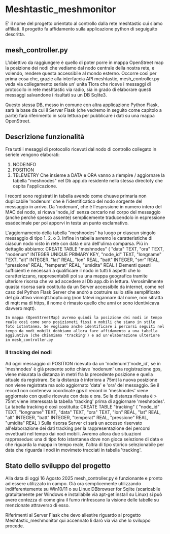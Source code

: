 # Meshtastic_meshmonitor
E' il nome del progetto orientato al controllo dalla rete meshtastic cui siamo affiliati. 
Il progetto fa affidamento sulla applicazione python di seguiguito descritta.

## mesh_controller.py
L’obiettivo da raggiungere è quello di poter porre in mappa OpenStreet map la posizione dei nodi che vediamo dal nodo centrale della nostra rete, e volendo, rendere questa accessibile al mondo esterno. Occorre così per prima cosa che, grazie alla
interfaccia API meshtastic, mesh_controller.py veda via collegamento seriale un' unita Tlora che riceve i messaggi di protocollo in rete meshtastic via radio, sia in grado di elaborare questi messaggi salvandone i risultati su un DB Sqlite3.

Questo stessa DB, messo in comune con altra applicazione Python Flask, sarà la base da cui il Server Flask (che vedremo in seguito come capitolo a parte) farà riferimento in sola lettura per pubblicare i dati su una mappa OpenStreet.

## Descrizione funzionalità
Fra tutti i mesaggi di protocollo ricevuti dal nodo di controllo collegato in seriele vengono elaborati:
1. NODEINFO
2. POSITION
3. TELEMETRY
Che insieme a DATA e ORA vanno a riempire / aggiornare la tabella "meshnodes" nel Db app.db residente nella stessa directoty che ospita l'applicazione. 

I record sono registrati in tabella avendo come chuave primaria non duplicabile 'nodenum' che è l'identificatico del nodo sorgente del messaggio in arrivo. Da 'nodenum', che è l'esprssione in numero intero del MAC del nodo, si ricava 'node_id' senza cercarlo nel corpo del messaggio (anche perché spesso assente) semplicemente traducendolo in espressione esadecimale per poi apporvi in testa un punto esclamativo. 

L'aggiornamento della tabella "meshnodes" ha luogo pr ciascun singolo messaggio di tipo 1. 2. o 3. Infine in tabella avremo le caratteristiche di ciascun nodo visto in rete con data e ora dell'ulima comparsa. Più in dettaglio abbiamo:
 CREATE TABLE "meshnodes" (
	"data"	TEXT,
	"ora"	TEXT,
	"nodenum"	INTEGER UNIQUE PRIMARY KEY,
	"node_id"   TEXT,
	"longname"	TEXT,
	"alt"	INTEGER,
	"lat"	REAL,
	"lon"	REAL,
	"batt"	INTEGER,
	"snr"	REAL,
	"pressione" REAL,
	"temperat" REAL,
	"umidita" REAL
	)
    Elementi questi sufficienti e necessari a qualificare il nodo in tutti li aspetti che lo caratterizzano, rappresentabili poi su una mappa geografica tramite ulteriore risorsa che va ad accedere al Db app.db in lettura. Verosimilmente quasta risorsa sarà costituita da un Server accessibile da internet, come nel caso del Python Flask Server che andrò a costruire sullo stile semplificato del già attivo vinmqtt.hopto.org (non fatevi ingannare dal nome, non sitratta di mqtt ma di https, il nome è rimasto quello che anni or sono identivicava davvero mqtt).

    In mappa (OpenStreetMap) avremo quindi la posizione dei nodi in tempo reale così come sono posizioneti fissi o mobili che siano in stile foto istantanea. Se vogliamo anche identificare i percorsi seguiti nel tempo da nodi mobili dobbiamo allora fare affidamento a una tabella aggiuntiva (che chiamiamo 'tracking') e ad un'elaborazione ulteriore in mesh_controller.py

### Il tracking dei nodi
Ad ogni messaggio di POSITION ricevuto da un 'nodenum'/'node_id', se in 'meshnodes' è già presente sotto chiave 'nodenum' una registrazione gps, viene misurata la distanza in metri fra la precedente posizione e quella attuale da registrare. Se la distanza è inferiora a 75mt la nuova posizione non viene registrata ma solo aggiornato 'data' e 'ora' del messaggio. Se il record non conteneva coordinate gps il record in 'meshnodes' viene aggiornato con quelle ricevute con data e ora. Se la distanza rilevata è > 75mt viene interessata la tabella 'tracking' prima di aggiornare 'meshnodes'. La tabella tracking è così costituita:
CREATE TABLE "tracking" (
	"node_id"	TEXT,
	"longname" TEXT,
	"data"	TEXT,
	"ora"	TEXT,
	"lon"	REAL,
	"lat"	REAL,
	"alt"	INTEGER,
	"batt"	INTEGER,
	"temperat"	REAL,
	"pressione"	REAL,
	"umidita"	REAL
)
Sulla risorsa Server ci sarà un accesso riservato all'elaborazione dei dati tracking per la rappresentazione dei percorsi evvettuati nel tempo dai nodi mobili. Avremo allora due situazioni rappresedue: una di tipo foto istantanea dove non gioca selezione di data e che riguarda la mappa in tempo reale, l'altra di tipo storico selezionabile per data che riguarda i nodi in movimeto tracciati in tabella 'tracking'.

## Stato dello sviluppo del progetto
Alla data di oggi 16 Agosto 2025 mesh_controller.py è funzionante e pronto ad essere utilizzato in campo. Già ora semplicemente utilizzando indifferentemente su Win10/11 o su Linux DBbrowser for Sqlite (scaricabile gratuitamente per Windows e installabile via apt-get install su Linux) si può avere contezza di come gira il fumo rinfrescano la visione delle tabelle su menzionate attraverso di esso.

Riferimenti al Server Flask che devo allestire riguardo al progetto Meshtastic_meshmonitor qui accennato li darò via via che lo sviluppo procede.

